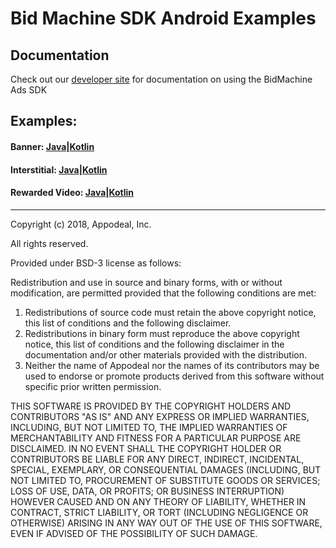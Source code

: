 # Bid Machine SDK Android Examples

## Documentation 

Check out our [developer site](https://wiki.appodeal.com/display/BID/BidMachine+Android+SDK+Documentation) for documentation on using the BidMachine Ads SDK

## Examples:

#### Banner: [Java](bidmachine-banner/src/main/java/io/bidmachine/examples/BannerActivity.java)|[Kotlin](bidmachine-banner/src/main/java/io/bidmachine/examples/BannerKotlinActivity.kt)

#### Interstitial: [Java](bidmachine-interstitial/src/main/java/io/bidmachine/examples/InterstitialActivity.java)|[Kotlin](bidmachine-interstitial/src/main/java/io/bidmachine/examples/InterstitialKotlinActivity.kt)

#### Rewarded Video: [Java](bidmachine-rewarded/src/main/java/io/bidmachine/examples/RewardedActivity.java)|[Kotlin](bidmachine-rewarded/src/main/java/io/bidmachine/examples/RewardedKotlinActivity.kt)

---

Copyright (c) 2018, Appodeal, Inc.

All rights reserved.

Provided under BSD-3 license as follows:

Redistribution and use in source and binary forms, with or without modification, are permitted provided that the following conditions are met:
1. Redistributions of source code must retain the above copyright notice, this list of conditions and the following disclaimer.
2. Redistributions in binary form must reproduce the above copyright notice, this list of conditions and the following disclaimer in the documentation and/or other materials provided with the distribution.
3. Neither the name of Appodeal nor the names of its contributors may be used to endorse or promote products derived from this software without specific prior written permission.

THIS SOFTWARE IS PROVIDED BY THE COPYRIGHT HOLDERS AND CONTRIBUTORS "AS IS" AND ANY EXPRESS OR IMPLIED WARRANTIES, INCLUDING, BUT NOT LIMITED TO, THE IMPLIED WARRANTIES OF MERCHANTABILITY AND FITNESS FOR A PARTICULAR PURPOSE ARE DISCLAIMED. IN NO EVENT SHALL THE COPYRIGHT HOLDER OR CONTRIBUTORS BE LIABLE FOR ANY DIRECT, INDIRECT, INCIDENTAL, SPECIAL, EXEMPLARY, OR CONSEQUENTIAL DAMAGES (INCLUDING, BUT NOT LIMITED TO, PROCUREMENT OF SUBSTITUTE GOODS OR SERVICES; LOSS OF USE, DATA, OR PROFITS; OR BUSINESS INTERRUPTION) HOWEVER CAUSED AND ON ANY THEORY OF LIABILITY, WHETHER IN CONTRACT, STRICT LIABILITY, OR TORT (INCLUDING NEGLIGENCE OR OTHERWISE) ARISING IN ANY WAY OUT OF THE USE OF THIS SOFTWARE, EVEN IF ADVISED OF THE POSSIBILITY OF SUCH DAMAGE.